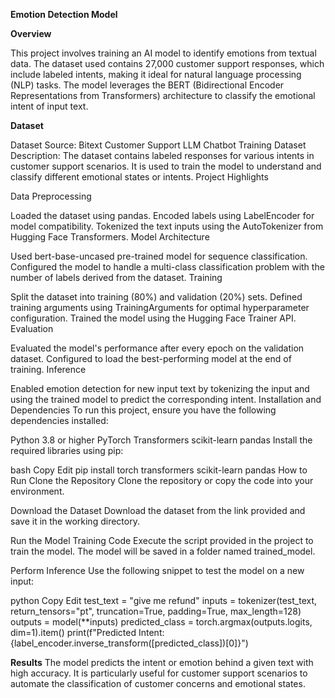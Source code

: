 **Emotion Detection Model**

**Overview**

This project involves training an AI model to identify emotions from textual data. The dataset used contains 27,000 customer support responses, which include labeled intents, making it ideal for natural language processing (NLP) tasks. The model leverages the BERT (Bidirectional Encoder Representations from Transformers) architecture to classify the emotional intent of input text.

**Dataset**

Dataset Source: Bitext Customer Support LLM Chatbot Training Dataset
Description: The dataset contains labeled responses for various intents in customer support scenarios. It is used to train the model to understand and classify different emotional states or intents.
Project Highlights

Data Preprocessing

Loaded the dataset using pandas.
Encoded labels using LabelEncoder for model compatibility.
Tokenized the text inputs using the AutoTokenizer from Hugging Face Transformers.
Model Architecture

Used bert-base-uncased pre-trained model for sequence classification.
Configured the model to handle a multi-class classification problem with the number of labels derived from the dataset.
Training

Split the dataset into training (80%) and validation (20%) sets.
Defined training arguments using TrainingArguments for optimal hyperparameter configuration.
Trained the model using the Hugging Face Trainer API.
Evaluation

Evaluated the model's performance after every epoch on the validation dataset.
Configured to load the best-performing model at the end of training.
Inference

Enabled emotion detection for new input text by tokenizing the input and using the trained model to predict the corresponding intent.
Installation and Dependencies
To run this project, ensure you have the following dependencies installed:

Python 3.8 or higher
PyTorch
Transformers
scikit-learn
pandas
Install the required libraries using pip:

bash
Copy
Edit
pip install torch transformers scikit-learn pandas
How to Run
Clone the Repository
Clone the repository or copy the code into your environment.

Download the Dataset
Download the dataset from the link provided and save it in the working directory.

Run the Model Training Code
Execute the script provided in the project to train the model. The model will be saved in a folder named trained_model.

Perform Inference
Use the following snippet to test the model on a new input:

python
Copy
Edit
test_text = "give me refund"
inputs = tokenizer(test_text, return_tensors="pt", truncation=True, padding=True, max_length=128)
outputs = model(**inputs)
predicted_class = torch.argmax(outputs.logits, dim=1).item()
print(f"Predicted Intent: {label_encoder.inverse_transform([predicted_class])[0]}")

**Results**
The model predicts the intent or emotion behind a given text with high accuracy. It is particularly useful for customer support scenarios to automate the classification of customer concerns and emotional states.
